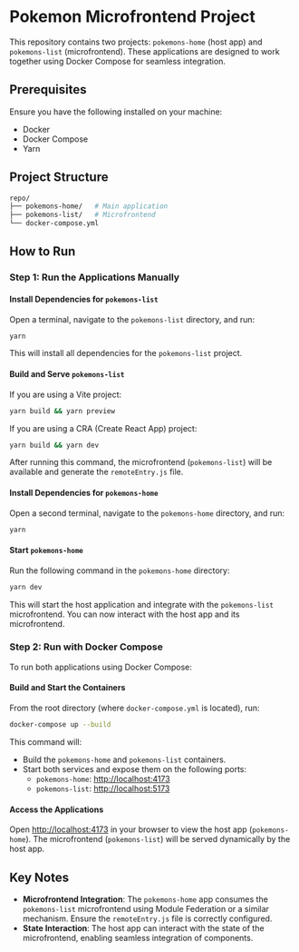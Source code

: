 # Pokemon Microfrontend Project

This repository contains two projects: `pokemons-home` (host app) and `pokemons-list` (microfrontend). These applications are designed to work together using Docker Compose for seamless integration.

## Prerequisites

Ensure you have the following installed on your machine:

- Docker
- Docker Compose
- Yarn

## Project Structure

```bash
repo/
├── pokemons-home/   # Main application
├── pokemons-list/   # Microfrontend
└── docker-compose.yml
```

## How to Run

### Step 1: Run the Applications Manually

#### Install Dependencies for `pokemons-list`

Open a terminal, navigate to the `pokemons-list` directory, and run:

```bash
yarn
```

This will install all dependencies for the `pokemons-list` project.

#### Build and Serve `pokemons-list`

If you are using a Vite project:

```bash
yarn build && yarn preview
```

If you are using a CRA (Create React App) project:

```bash
yarn build && yarn dev
```

After running this command, the microfrontend (`pokemons-list`) will be available and generate the `remoteEntry.js` file.

#### Install Dependencies for `pokemons-home`

Open a second terminal, navigate to the `pokemons-home` directory, and run:

```bash
yarn
```

#### Start `pokemons-home`

Run the following command in the `pokemons-home` directory:

```bash
yarn dev
```

This will start the host application and integrate with the `pokemons-list` microfrontend. You can now interact with the host app and its microfrontend.

### Step 2: Run with Docker Compose

To run both applications using Docker Compose:

#### Build and Start the Containers

From the root directory (where `docker-compose.yml` is located), run:

```bash
docker-compose up --build
```

This command will:

- Build the `pokemons-home` and `pokemons-list` containers.
- Start both services and expose them on the following ports:
    - `pokemons-home`: [http://localhost:4173](http://localhost:4173)
    - `pokemons-list`: [http://localhost:5173](http://localhost:5173)

#### Access the Applications

Open [http://localhost:4173](http://localhost:4173) in your browser to view the host app (`pokemons-home`). The microfrontend (`pokemons-list`) will be served dynamically by the host app.

## Key Notes

- **Microfrontend Integration**: The `pokemons-home` app consumes the `pokemons-list` microfrontend using Module Federation or a similar mechanism. Ensure the `remoteEntry.js` file is correctly configured.
- **State Interaction**: The host app can interact with the state of the microfrontend, enabling seamless integration of components.
